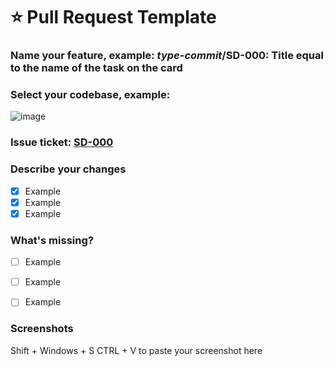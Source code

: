 # ⭐ Pull Request Template

### Name your feature, example: *type-commit*/SD-000: Title equal to the name of the task on the card
### Select your codebase, example:
![image](https://github.com/izabela-amancio-nagro/PR-template/assets/142439118/a4958c3e-6254-49d7-9860-9892ac52ca20)


### Issue ticket: [SD-000](https://link-issue-here.com)

### Describe your changes
- [x] Example
- [x] Example
- [x] Example

### What's missing?
- [ ] Example
- [ ] Example
- [ ] Example


### Screenshots
Shift + Windows + S 
CTRL + V to paste your screenshot here
